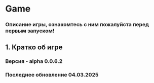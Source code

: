 # Game
### Описание игры, ознакомтесь с ним пожалуйста перед первым запуском!
## 1. Кратко об игре

### **Версия** - alpha 0.0.6.2
### **Последнее обновление**  04.03.2025
